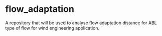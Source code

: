 # flow_adaptation

A repository that will be used to analyse flow adaptation distance for ABL type of flow for wind engineering application.  
